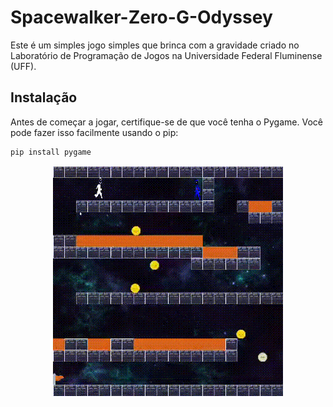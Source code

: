 # Spacewalker-Zero-G-Odyssey

Este é um simples jogo simples que brinca com a gravidade criado no Laboratório de Programação de Jogos na Universidade Federal Fluminense (UFF).

## Instalação

Antes de começar a jogar, certifique-se de que você tenha o Pygame. Você pode fazer isso facilmente usando o pip:

```bash
pip install pygame
```
<p align="center">
  <img src="game.gif" alt="" />
</p>

